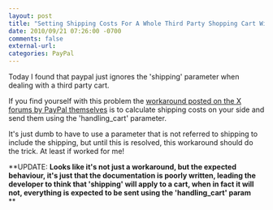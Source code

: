 ```yaml
---
layout: post
title: "Setting Shipping Costs For A Whole Third Party Shopping Cart With Paypal"
date: 2010/09/21 07:26:00 -0700
comments: false
external-url:
categories: PayPal
---
```



Today I found that paypal just ignores the 'shipping' parameter when dealing 
with a third party cart.

If you find yourself with this problem the [workaround posted on the X forums 
by PayPal themselves][1] is to calculate shipping costs on your side and send 
them using the 'handling_cart' parameter.

It's just dumb to have to use a parameter that is not referred to shipping 
to include the shipping, but until this is resolved, this workaround should 
do the trick. At least if worked for me!

**UPDATE: **Looks like it's not just a workaround, but the expected behaviour, it's just that the documentation is poorly written, leading the developer to think that 'shipping' will apply to a cart, when in fact it will not, everything is expected to be sent using the 'handling_cart' param**  
**



[1]: https://www.x.com/thread/39507